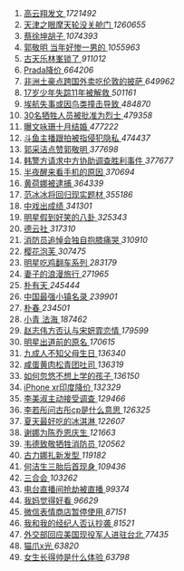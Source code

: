 1. [ 高云翔发文 ](https://s.weibo.com/weibo?q=%23%E9%AB%98%E4%BA%91%E7%BF%94%E5%8F%91%E6%96%87%23&Refer=top) *1721492*
1. [ 天津之眼摩天轮没关舱门 ](https://s.weibo.com/weibo?q=%23%E5%A4%A9%E6%B4%A5%E4%B9%8B%E7%9C%BC%E6%91%A9%E5%A4%A9%E8%BD%AE%E6%B2%A1%E5%85%B3%E8%88%B1%E9%97%A8%23&Refer=top) *1260655*
1. [ 蔡徐坤胡子 ](https://s.weibo.com/weibo?q=%E8%94%A1%E5%BE%90%E5%9D%A4%E8%83%A1%E5%AD%90&Refer=top) *1074393*
1. [ 郭敬明 当年好惨一男的 ](https://s.weibo.com/weibo?q=%23%E9%83%AD%E6%95%AC%E6%98%8E%20%E5%BD%93%E5%B9%B4%E5%A5%BD%E6%83%A8%E4%B8%80%E7%94%B7%E7%9A%84%23&Refer=top) *1055963*
1. [ 古天乐林峯锁了 ](https://s.weibo.com/weibo?q=%E5%8F%A4%E5%A4%A9%E4%B9%90%E6%9E%97%E5%B3%AF%E9%94%81%E4%BA%86&Refer=top) *911012*
1. [ Prada降价 ](https://s.weibo.com/weibo?q=Prada%E9%99%8D%E4%BB%B7&Refer=top) *664206*
1. [ 非洲土豪点跨国外卖吃伦敦的披萨 ](https://s.weibo.com/weibo?q=%E9%9D%9E%E6%B4%B2%E5%9C%9F%E8%B1%AA%E7%82%B9%E8%B7%A8%E5%9B%BD%E5%A4%96%E5%8D%96%E5%90%83%E4%BC%A6%E6%95%A6%E7%9A%84%E6%8A%AB%E8%90%A8&Refer=top) *649962*
1. [ 17岁少年失踪11年被解救 ](https://s.weibo.com/weibo?q=%2317%E5%B2%81%E5%B0%91%E5%B9%B4%E5%A4%B1%E8%B8%AA11%E5%B9%B4%E8%A2%AB%E8%A7%A3%E6%95%91%23&Refer=top) *501161*
1. [ 埃航失事或因鸟类撞击导致 ](https://s.weibo.com/weibo?q=%23%E5%9F%83%E8%88%AA%E5%A4%B1%E4%BA%8B%E6%88%96%E5%9B%A0%E9%B8%9F%E7%B1%BB%E6%92%9E%E5%87%BB%E5%AF%BC%E8%87%B4%23&Refer=top) *484870*
1. [ 30名牺牲人员被批准为烈士 ](https://s.weibo.com/weibo?q=%2330%E5%90%8D%E7%89%BA%E7%89%B2%E4%BA%BA%E5%91%98%E8%A2%AB%E6%89%B9%E5%87%86%E4%B8%BA%E7%83%88%E5%A3%AB%23&Refer=top) *479358*
1. [ 曝文咏珊十月结婚 ](https://s.weibo.com/weibo?q=%23%E6%9B%9D%E6%96%87%E5%92%8F%E7%8F%8A%E5%8D%81%E6%9C%88%E7%BB%93%E5%A9%9A%23&Refer=top) *477222*
1. [ 斗鱼主播跟拍被指侵犯隐私 ](https://s.weibo.com/weibo?q=%23%E6%96%97%E9%B1%BC%E4%B8%BB%E6%92%AD%E8%B7%9F%E6%8B%8D%E8%A2%AB%E6%8C%87%E4%BE%B5%E7%8A%AF%E9%9A%90%E7%A7%81%23&Refer=top) *474437*
1. [ 郭采洁点赞郭敬明 ](https://s.weibo.com/weibo?q=%23%E9%83%AD%E9%87%87%E6%B4%81%E7%82%B9%E8%B5%9E%E9%83%AD%E6%95%AC%E6%98%8E%23&Refer=top) *377698*
1. [ 韩警方请求中方协助调查胜利事件 ](https://s.weibo.com/weibo?q=%23%E9%9F%A9%E8%AD%A6%E6%96%B9%E8%AF%B7%E6%B1%82%E4%B8%AD%E6%96%B9%E5%8D%8F%E5%8A%A9%E8%B0%83%E6%9F%A5%E8%83%9C%E5%88%A9%E4%BA%8B%E4%BB%B6%23&Refer=top) *377677*
1. [ 半夜醒来看手机的原因 ](https://s.weibo.com/weibo?q=%23%E5%8D%8A%E5%A4%9C%E9%86%92%E6%9D%A5%E7%9C%8B%E6%89%8B%E6%9C%BA%E7%9A%84%E5%8E%9F%E5%9B%A0%23&Refer=top) *370694*
1. [ 黄荷娜被逮捕 ](https://s.weibo.com/weibo?q=%23%E9%BB%84%E8%8D%B7%E5%A8%9C%E8%A2%AB%E9%80%AE%E6%8D%95%23&Refer=top) *364339*
1. [ 范冰冰将回归现实题材 ](https://s.weibo.com/weibo?q=%23%E8%8C%83%E5%86%B0%E5%86%B0%E5%B0%86%E5%9B%9E%E5%BD%92%E7%8E%B0%E5%AE%9E%E9%A2%98%E6%9D%90%23&Refer=top) *355186*
1. [ 中戏出成绩 ](https://s.weibo.com/weibo?q=%23%E4%B8%AD%E6%88%8F%E5%87%BA%E6%88%90%E7%BB%A9%23&Refer=top) *341301*
1. [ 明星假到好笑的八卦 ](https://s.weibo.com/weibo?q=%23%E6%98%8E%E6%98%9F%E5%81%87%E5%88%B0%E5%A5%BD%E7%AC%91%E7%9A%84%E5%85%AB%E5%8D%A6%23&Refer=top) *325343*
1. [ 德云社 ](https://s.weibo.com/weibo?q=%E5%BE%B7%E4%BA%91%E7%A4%BE&Refer=top) *317310*
1. [ 消防员追悼会独自抱膝痛哭 ](https://s.weibo.com/weibo?q=%23%E6%B6%88%E9%98%B2%E5%91%98%E8%BF%BD%E6%82%BC%E4%BC%9A%E7%8B%AC%E8%87%AA%E6%8A%B1%E8%86%9D%E7%97%9B%E5%93%AD%23&Refer=top) *310910*
1. [ 樱花泡芙 ](https://s.weibo.com/weibo?q=%23%E6%A8%B1%E8%8A%B1%E6%B3%A1%E8%8A%99%23&Refer=top) *307475*
1. [ 明星吃鸡翻车系列 ](https://s.weibo.com/weibo?q=%23%E6%98%8E%E6%98%9F%E5%90%83%E9%B8%A1%E7%BF%BB%E8%BD%A6%E7%B3%BB%E5%88%97%23&Refer=top) *283179*
1. [ 妻子的浪漫旅行 ](https://s.weibo.com/weibo?q=%E5%A6%BB%E5%AD%90%E7%9A%84%E6%B5%AA%E6%BC%AB%E6%97%85%E8%A1%8C&Refer=top) *271965*
1. [ 朴有天 ](https://s.weibo.com/weibo?q=%E6%9C%B4%E6%9C%89%E5%A4%A9&Refer=top) *245444*
1. [ 中国最强小镇名录 ](https://s.weibo.com/weibo?q=%E4%B8%AD%E5%9B%BD%E6%9C%80%E5%BC%BA%E5%B0%8F%E9%95%87%E5%90%8D%E5%BD%95&Refer=top) *239901*
1. [ 朴春 ](https://s.weibo.com/weibo?q=%E6%9C%B4%E6%98%A5&Refer=top) *234501*
1. [ 小青 法海 ](https://s.weibo.com/weibo?q=%E5%B0%8F%E9%9D%92%20%E6%B3%95%E6%B5%B7&Refer=top) *187462*
1. [ 赵志伟方否认与宋妍霏恋情 ](https://s.weibo.com/weibo?q=%23%E8%B5%B5%E5%BF%97%E4%BC%9F%E6%96%B9%E5%90%A6%E8%AE%A4%E4%B8%8E%E5%AE%8B%E5%A6%8D%E9%9C%8F%E6%81%8B%E6%83%85%23&Refer=top) *179599*
1. [ 明星出道前的原名 ](https://s.weibo.com/weibo?q=%23%E6%98%8E%E6%98%9F%E5%87%BA%E9%81%93%E5%89%8D%E7%9A%84%E5%8E%9F%E5%90%8D%23&Refer=top) *170615*
1. [ 九成人不知父母生日 ](https://s.weibo.com/weibo?q=%23%E4%B9%9D%E6%88%90%E4%BA%BA%E4%B8%8D%E7%9F%A5%E7%88%B6%E6%AF%8D%E7%94%9F%E6%97%A5%23&Refer=top) *136340*
1. [ 咸蛋黄肉松青团吐司 ](https://s.weibo.com/weibo?q=%23%E5%92%B8%E8%9B%8B%E9%BB%84%E8%82%89%E6%9D%BE%E9%9D%92%E5%9B%A2%E5%90%90%E5%8F%B8%23&Refer=top) *136319*
1. [ 如何忽悠不想上学的孩子 ](https://s.weibo.com/weibo?q=%23%E5%A6%82%E4%BD%95%E5%BF%BD%E6%82%A0%E4%B8%8D%E6%83%B3%E4%B8%8A%E5%AD%A6%E7%9A%84%E5%AD%A9%E5%AD%90%23&Refer=top) *136150*
1. [ iPhone xr印度降价 ](https://s.weibo.com/weibo?q=iPhone%20xr%E5%8D%B0%E5%BA%A6%E9%99%8D%E4%BB%B7&Refer=top) *132329*
1. [ 李美淑主动接受调查 ](https://s.weibo.com/weibo?q=%E6%9D%8E%E7%BE%8E%E6%B7%91%E4%B8%BB%E5%8A%A8%E6%8E%A5%E5%8F%97%E8%B0%83%E6%9F%A5&Refer=top) *129466*
1. [ 李若彤问古彤cp是什么意思 ](https://s.weibo.com/weibo?q=%23%E6%9D%8E%E8%8B%A5%E5%BD%A4%E9%97%AE%E5%8F%A4%E5%BD%A4cp%E6%98%AF%E4%BB%80%E4%B9%88%E6%84%8F%E6%80%9D%23&Refer=top) *126325*
1. [ 夏天最好吃的冰淇淋 ](https://s.weibo.com/weibo?q=%23%E5%A4%8F%E5%A4%A9%E6%9C%80%E5%A5%BD%E5%90%83%E7%9A%84%E5%86%B0%E6%B7%87%E6%B7%8B%23&Refer=top) *122607*
1. [ 谢娜为陈乔恩庆生 ](https://s.weibo.com/weibo?q=%23%E8%B0%A2%E5%A8%9C%E4%B8%BA%E9%99%88%E4%B9%94%E6%81%A9%E5%BA%86%E7%94%9F%23&Refer=top) *121663*
1. [ 韦德致敬牺牲消防员 ](https://s.weibo.com/weibo?q=%E9%9F%A6%E5%BE%B7%E8%87%B4%E6%95%AC%E7%89%BA%E7%89%B2%E6%B6%88%E9%98%B2%E5%91%98&Refer=top) *120562*
1. [ 古力娜扎新发型 ](https://s.weibo.com/weibo?q=%23%E5%8F%A4%E5%8A%9B%E5%A8%9C%E6%89%8E%E6%96%B0%E5%8F%91%E5%9E%8B%23&Refer=top) *119182*
1. [ 何洁生三胎后首现身 ](https://s.weibo.com/weibo?q=%23%E4%BD%95%E6%B4%81%E7%94%9F%E4%B8%89%E8%83%8E%E5%90%8E%E9%A6%96%E7%8E%B0%E8%BA%AB%23&Refer=top) *109436*
1. [ 三合会 ](https://s.weibo.com/weibo?q=%E4%B8%89%E5%90%88%E4%BC%9A&Refer=top) *103262*
1. [ 电台直播间抢劫被直播 ](https://s.weibo.com/weibo?q=%E7%94%B5%E5%8F%B0%E7%9B%B4%E6%92%AD%E9%97%B4%E6%8A%A2%E5%8A%AB%E8%A2%AB%E7%9B%B4%E6%92%AD&Refer=top) *99374*
1. [ 我妈觉得好看 ](https://s.weibo.com/weibo?q=%23%E6%88%91%E5%A6%88%E8%A7%89%E5%BE%97%E5%A5%BD%E7%9C%8B%23&Refer=top) *96629*
1. [ 微信表情商店暂停使用 ](https://s.weibo.com/weibo?q=%23%E5%BE%AE%E4%BF%A1%E8%A1%A8%E6%83%85%E5%95%86%E5%BA%97%E6%9A%82%E5%81%9C%E4%BD%BF%E7%94%A8%23&Refer=top) *87151*
1. [ 我和我的经纪人否认抄袭 ](https://s.weibo.com/weibo?q=%23%E6%88%91%E5%92%8C%E6%88%91%E7%9A%84%E7%BB%8F%E7%BA%AA%E4%BA%BA%E5%90%A6%E8%AE%A4%E6%8A%84%E8%A2%AD%23&Refer=top) *81521*
1. [ 外交部回应美国现役军人进驻台北 ](https://s.weibo.com/weibo?q=%E5%A4%96%E4%BA%A4%E9%83%A8%E5%9B%9E%E5%BA%94%E7%BE%8E%E5%9B%BD%E7%8E%B0%E5%BD%B9%E5%86%9B%E4%BA%BA%E8%BF%9B%E9%A9%BB%E5%8F%B0%E5%8C%97&Refer=top) *77435*
1. [ 猫爪x光 ](https://s.weibo.com/weibo?q=%23%E7%8C%AB%E7%88%AAx%E5%85%89%23&Refer=top) *63820*
1. [ 女生长得帅是什么体验 ](https://s.weibo.com/weibo?q=%23%E5%A5%B3%E7%94%9F%E9%95%BF%E5%BE%97%E5%B8%85%E6%98%AF%E4%BB%80%E4%B9%88%E4%BD%93%E9%AA%8C%23&Refer=top) *63798*